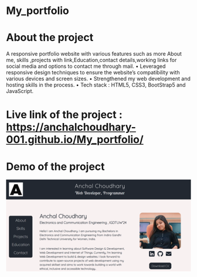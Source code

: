 # My_portfolio
# About the project
A responsive portfolio website with various features such as more About me, skills ,projects with
link,Education,contact details,working links for social media and options to contact me through mail.
• Leveraged responsive design techniques to ensure the website’s compatibility with various devices
and screen sizes.
• Strengthened my web development and hosting skills in the process.
• Tech stack : HTML5, CSS3, BootStrap5 and JavaScript.
# Live link of the project : https://anchalchoudhary-001.github.io/My_portfolio/
# Demo of the project 
![logo](https://github.com/AnchalChoudhary-001/My_portfolio/blob/main/Port.png)
